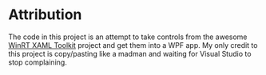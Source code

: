 # Attribution
The code in this project is an attempt to take controls from the awesome [WinRT XAML Toolkit](https://github.com/xyzzer/WinRTXamlToolkit) project and get them into a WPF app. My only credit to this project is copy/pasting like a madman and waiting for Visual Studio to stop complaining.
